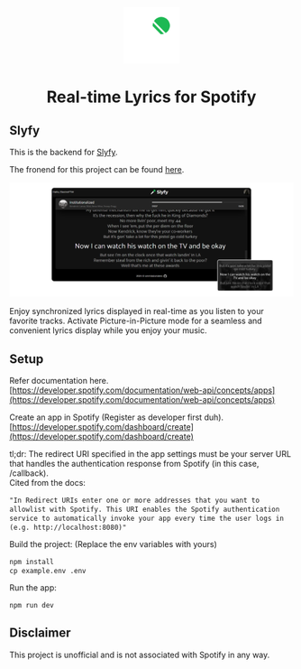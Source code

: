 <p align="center">
    <img alt="Slyfy" src="https://github.com/onmissionzero/slyfy-frontend/blob/main/public/LogoTransparent.png?raw=true" width="100">
</p>

<h1 align="center">Real-time Lyrics for Spotify</h1>

## Slyfy

This is the backend for [Slyfy](https://slyfy-vercel.app).

The fronend for this project can be found [here](https://github.com/onmissionzero/slyfy-frontend).

![Preivew of the website with the Picture-in-Picture mode](https://github.com/onmissionzero/slyfy-frontend/blob/main/public/WebsitePreview.png?raw=true)

Enjoy synchronized lyrics displayed in real-time as you listen to your favorite tracks. Activate Picture-in-Picture mode for a seamless and convenient lyrics display while you enjoy your music.

## Setup

Refer documentation here.\
[https://developer.spotify.com/documentation/web-api/concepts/apps](https://developer.spotify.com/documentation/web-api/concepts/apps)

Create an app in Spotify (Register as developer first duh).\
[https://developer.spotify.com/dashboard/create](https://developer.spotify.com/dashboard/create)


tl;dr: The redirect URI specified in the app settings must be your server URL that handles the authentication response from Spotify (in this case, /callback).\
Cited from the docs:
```
"In Redirect URIs enter one or more addresses that you want to allowlist with Spotify. This URI enables the Spotify authentication service to automatically invoke your app every time the user logs in (e.g. http://localhost:8080)"
```

Build the project: (Replace the env variables with yours)
```
npm install
cp example.env .env
```

Run the app:
```
npm run dev
```
## Disclaimer

This project is unofficial and is not associated with Spotify in any way.
